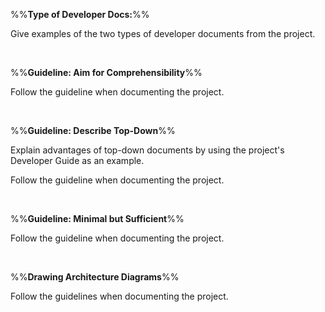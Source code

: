 <panel type="danger" header="**`W9.4` Can apply best practices when writing developer documents** :star:" no-close>

%%**Type of Developer Docs:**%%

<panel type="danger" header="`W9.4a` Can explain the two types of developer docs :star:" no-close>
  <include src="../../book/documentation/introduction/what/full.md" />
  <panel header=":dart: Evidence" expanded>

Give examples of the two types of developer documents from the project.

  </panel>
</panel>

<br>

%%**Guideline: Aim for Comprehensibility**%%

<panel type="danger" header="`W9.4b` Can explain the need for comprehensibility in documents :star:" no-close>
  <include src="../../book/documentation/guidelines/aimForComprehensibility/what/full.md" />
<!-- TODO: add evidence -->
</panel>

<panel type="danger" header="`W9.4c` Can write reasonably comprehensible developer documents :star:" no-close>
  <include src="../../book/documentation/guidelines/aimForComprehensibility/how/full.md" />
  <panel header=":dart: Evidence" expanded>

Follow the guideline when documenting the project.

  </panel>
</panel>

<br>

%%**Guideline: Describe Top-Down**%%

<panel type="warning" header="`W9.4d` Can distinguish between top-down and bottom up documentation :star::star:" no-close>
  <include src="../../book/documentation/guidelines/goTopDown/what/full.md" />
<!-- TODO: add evidence -->
</panel>

<panel type="warning" header="`W9.4e` Can explain the advantages of top-down documentation :star::star:" no-close>
  <include src="../../book/documentation/guidelines/goTopDown/why/full.md" />
  <panel header=":dart: Evidence" expanded>

Explain advantages of top-down documents by using the project's Developer Guide as an example.

  </panel>
</panel>

<panel type="warning" header="`W9.4f` Can write documentation in a top-down manner :star::star:" no-close>
  <include src="../../book/documentation/guidelines/goTopDown/how/full.md" />
  <panel header=":dart: Evidence" expanded>

Follow the guideline when documenting the project.

  </panel>
</panel>

<br>

%%**Guideline: Minimal but Sufficient**%%

<panel type="info" header="`W9.4g` Can explain documentation should be minimal yet sufficient :star::star::star:" no-close>
  <include src="../../book/documentation/guidelines/documentMinimally/what/full.md" />
<!-- TODO: add evidence -->
</panel>

<panel type="info" header="`W9.4h` Can write minimal yet sufficient documentation :star::star::star:" no-close>
  <include src="../../book/documentation/guidelines/documentMinimally/how/full.md" />
  <panel header=":dart: Evidence" expanded>

Follow the guideline when documenting the project.

  </panel>
</panel>

<br>

%%**Drawing Architecture Diagrams**%%

<panel type="info" header="`W9.4i` Can draw architecture diagrams :star::star::star:" no-close>
  <include src="../../book/architecture/architectureDiagrams/drawing/full.md" />
  <panel header=":dart: Evidence" expanded>

Follow the guidelines when documenting the project.

  </panel>
</panel>

</panel>
